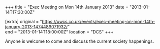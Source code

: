 +++
title = "Exec Meeting on Mon 14th January 2013"
date = "2013-01-14T17:30:00Z"

[extra]
original = "https://uwcs.co.uk/events/exec-meeting-on-mon-14th-january-2013-1474489071932/"    
end = "2013-01-14T18:00:00Z"
location = "DCS"
+++

Anyone is welcome to come and discuss the current society happenings.

